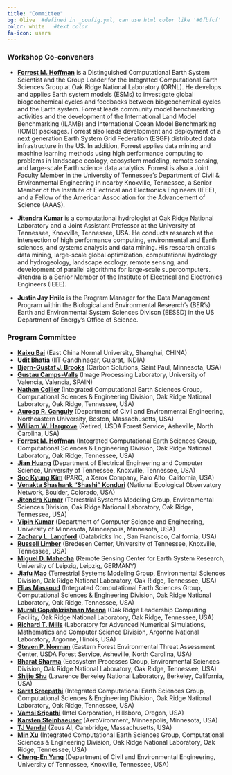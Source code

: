 ```yaml
---
title: "Committee"
bg: Olive  #defined in _config.yml, can use html color like '#0fbfcf'
color: white   #text color
fa-icon: users
---
```

### Workshop Co-conveners

 * <a target="_blank" href="https://www.ornl.gov/staff-profile/forrest-hoffman"><b>Forrest M. Hoffman</b></a> is a Distinguished Computational Earth System Scientist and the Group Leader for the Integrated Computational Earth Sciences Group at Oak Ridge National Laboratory (ORNL). He develops and applies Earth system models (ESMs) to investigate global biogeochemical cycles and feedbacks between biogeochemical cycles and the Earth system. Forrest leads community model benchmarking activities and the development of the International Land Model Benchmarking (ILAMB) and International Ocean Model Benchmarking (IOMB) packages. Forrest also leads development and deployment of a next generation Earth System Grid Federation (ESGF) distributed data infrastructure in the US. In addition, Forrest applies data mining and machine learning methods using high performance computing to problems in landscape ecology, ecosystem modeling, remote sensing, and large-scale Earth science data analytics. Forrest is also a Joint Faculty Member in the University of Tennessee’s Department of Civil &amp; Environmental Engineering in nearby Knoxville, Tennessee, a Senior Member of the Institute of Electrical and Electronics Engineers (IEEE), and a Fellow of the American Association for the Advancement of Science (AAAS).

 * <a target="_blank" href="https://www.ornl.gov/staff-profile/jitendra-kuma"> <b>Jitendra Kumar</b></a> is a computational hydrologist at Oak Ridge National Laboratory and a Joint Assistant Professor at the University of Tennessee, Knoxville, Tennessee, USA. He conducts research at the intersection of high performance computing, environmental and Earth sciences, and systems analysis and data mining. His research entails data mining, large-scale global optimization, computational hydrology and hydrogeology, landscape ecology, remote sensing, and development of parallel algorithms for large-scale supercomputers. Jitendra is a Senior Member of the Institute of Electrical and Electronics Engineers (IEEE).

 * <b>Justin Jay Hnilo</b> is the Program Manager for the Data Management Program within the Biological and Environmental Research’s (BER’s) Earth and Environmental System Sciences Divison (EESSD) in the US Department of Energy’s Office of Science.

### Program Committee 

<ul>
 <li> <b><a target="_blank" href="https://faculty.ecnu.edu.cn/_s33/bkx_en/main.psp">Kaixu Bai</a></b> (East China Normal University, Shanghai, CHINA)</li>
 <li> <b><a target="_blank" href="https://www.iitgn.ac.in/faculty/civil/udit.htm">Udit Bhatia</a></b> (IIT Gandhinagar, Gujarat, INDIA)</li>
 <li> <b><a target="_blank" href="https://www.linkedin.com/in/bjornbrooks/">Bj&oslash;rn-Gustaf J. Brooks</a></b> (Carbon Solutions, Saint Paul, Minnesota, USA)</li>
 <li> <b><a target="_blank" href="https://www.uv.es/gcamps/">Gustau Camps-Valls</a></b> (Image Processing Laboratory, University of Valencia, Valencia, SPAIN)</li>
 <li> <b><a target="_blank" href="https://nocollier.github.io/">Nathan Collier</a></b> (Integrated Computational Earth Sciences Group, Computational Sciences &amp; Engineering Division, Oak Ridge National Laboratory, Oak Ridge, Tennessee, USA)</li>
 <li> <b><a target="_blank" href="http://www.civ.neu.edu/people/ganguly-auroop">Auroop R. Ganguly</a></b> (Department of Civil and Environmental Engineering, Northeastern University, Boston, Massachusetts, USA)</li>
 <li> <b><a target="_blank" href="https://www.geobabble.org/~hnw">William W. Hargrove</a></b> (Retired, USDA Forest Service, Asheville, North Carolina, USA)</li>
 <li> <b><a target="_blank" href="https://www.ornl.gov/staff-profile/forrest-hoffman">Forrest M. Hoffman</a></b> (Integrated Computational Earth Sciences Group, Computational Sciences &amp; Engineering Division, Oak Ridge National Laboratory, Oak Ridge, Tennessee, USA)</li>
 <li> <b><a target="_blank" href="http://web.eecs.utk.edu/~huangj/">Jian Huang</a></b> (Department of Electrical Engineering and Computer Science, University of Tennessee, Knoxville, Tennessee, USA)</li>
 <li> <b><a target="_blank" href="https://www.linkedin.com/in/soo-kyung-kim-a9758217/">Soo Kyung Kim</a></b> (PARC, a Xerox Company, Palo Alto, California, USA)</li>
 <li> <b><a target="_blank" href="https://www.neonscience.org/person/venkata-shashank-konduri">Venakta Shashank “Shashi” Konduri</a></b> (National Ecological Observatory Network, Boulder, Colorado, USA)</li>
 <li> <b><a target="_blank" href="https://www.ornl.gov/staff-profile/jitendra-kumar">Jitendra Kumar</a></b> (Terrestrial Systems Modeling Group, Environmental Sciences Division, Oak Ridge National Laboratory, Oak Ridge, Tennessee, USA)</li>
 <li> <b><a target="_blank" href="https://www-users.cs.umn.edu/~kumar001/">Vipin Kumar</a></b> (Department of Computer Science and Engineering, University of Minnesota, Minneapolis, Minnesota, USA)</li>
 <li> <b><a target="_blank" href="https://langfordzl.github.io/">Zachary L. Langford</a></b> (Databricks Inc., San Francisco, California, USA)</li>
 <li> <b><a target="_blank" href="https://www.ornl.gov/staff-profile/russell-limber">Russell Limber</a></b> (Bredesen Center, University of Tennessee, Knoxville, Tennessee, USA)</li>
 <li> <b><a target="_blank" href="https://rsc4earth.de/authors/mmahecha/">Miguel D. Mahecha</a></b> (Remote Sensing Center for Earth System Research, University of Leipzig, Leipzig, GERMANY)</li>
 <li> <b><a target="_blank" href="https://www.ornl.gov/staff-profile/jiafu-mao">Jiafu Mao</a></b> (Terrestrial Systems Modeling Group, Environmental Sciences Division, Oak Ridge National Laboratory, Oak Ridge, Tennessee, USA)</li>
 <li> <b><a target="_blank" href="https://www.ornl.gov/staff-profile/elias-massoud">Elias Massoud</a></b> (Integrated Computational Earth Sciences Group, Computational Sciences &amp; Engineering Division, Oak Ridge National Laboratory, Oak Ridge, Tennessee, USA)</li>
 <li> <b><a target="_blank" href="https://sites.google.com/view/muraligm/">Murali Gopalakrishnan Meena</a></b> (Oak Ridge Leadership Computing Facility, Oak Ridge National Laboratory, Oak Ridge, Tennessee, USA)</li>
 <li> <b><a target="_blank" href="https://www.anl.gov/profile/richard-tran-mills">Richard T. Mills</a></b> (Laboratory for Advanced Numerical Simulations, Mathematics and Computer Science Division, Argonne National Laboratory, Argonne, Illinois, USA)</li>
 <li> <b><a target="_blank" href="https://www.srs.fs.usda.gov/staff/429">Steven P. Norman</a></b> (Eastern Forest Environmental Threat Assessment Center, USDA Forest Service, Asheville, North Carolina, USA)</li>
 <li> <b><a target="_blank" href="https://www.ornl.gov/staff-profile/bharat-sharma">Bharat Sharma</a></b> (Ecosystem Processes Group, Environmental Sciences Division, Oak Ridge National Laboratory, Oak Ridge, Tennessee, USA)</li>
 <li> <b><a target="_blank" href="https://climatesciences.lbl.gov/profile/sshu/">Shijie Shu</a></b> (Lawrence Berkeley National Laboratory, Berkeley, California, USA)</li>
 <li> <b><a target="_blank" href="http://sarats.com/">Sarat Sreepathi</a></b> (Integrated Computational Earth Sciences Group, Computational Sciences &amp; Engineering Division, Oak Ridge National Laboratory, Oak Ridge, Tennessee, USA)</li>
 <li> <b><a target="_blank" href="https://www.linkedin.com/in/vamsisripathi/">Vamsi Sripathi</a></b> (Intel Corporation, Hillsboro, Oregon, USA)</li>
 <li> <b><a target="_blank" href="https://www.linkedin.com/in/karsten-steinhaeuser-phd-b915289/">Karsten Steinhaeuser</a></b> (AeroVironment, Minneapolis, Minnesota, USA)</li>
 <li> <b><a target="_blank" href="https://tjvandal.github.io/">TJ Vandal</a></b> (Zeus AI, Cambridge, Massachusetts, USA)</li>
 <li> <b><a target="_blank" href="https://www.ornl.gov/staff-profile/min-xu">Min Xu</a></b> (Integrated Computational Earth Sciences Group, Computational Sciences &amp; Engineering Division, Oak Ridge National Laboratory, Oak Ridge, Tennessee, USA)</li>
 <li> <b><a target="_blank" href="https://www.linkedin.com/in/cheng-en-yang-38665698/">Cheng-En Yang</a></b> (Department of Civil and Environmental Engineering, University of Tennessee, Knoxville, Tennessee, USA)</li>
</ul>
